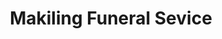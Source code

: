 ---
title: "Makiling Funeral Sevice"
url: /los-banos/makiling-funeral-sevice/
shop: funeral directors
---